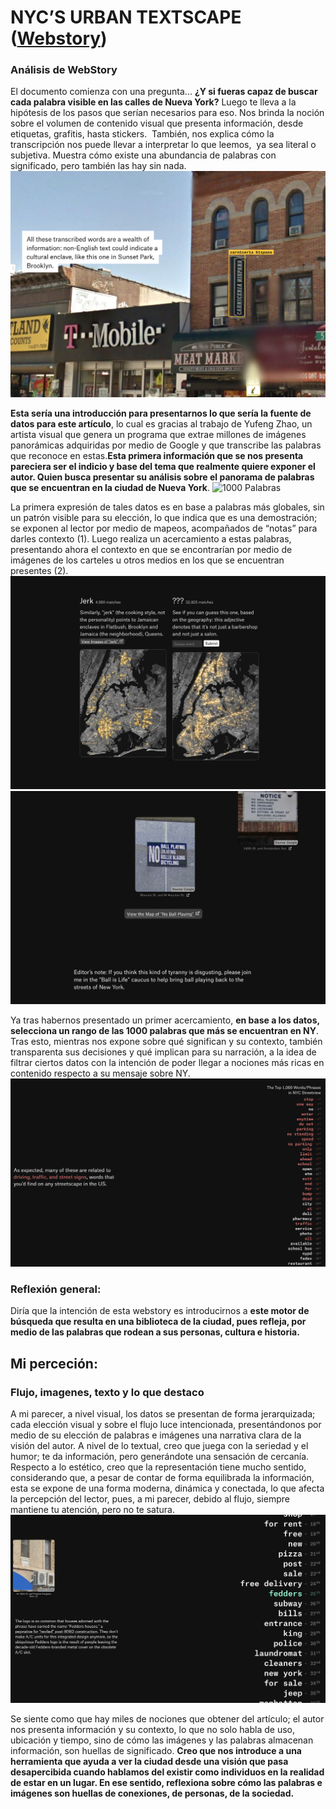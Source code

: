 # NYC’S URBAN TEXTSCAPE ([Webstory](https://pudding.cool/2025/07/street-view/))
### Análisis de WebStory

El documento comienza con una pregunta... **¿Y si fueras capaz de buscar cada palabra visible en las calles de Nueva York?** Luego te lleva a la hipótesis de los pasos que serían necesarios para eso. Nos brinda la noción sobre el volumen de contenido visual que presenta información, desde etiquetas, grafitis, hasta stickers.  También, nos explica cómo la transcripción nos puede llevar a interpretar lo que leemos,  ya sea literal o subjetiva. Muestra cómo existe una abundancia de palabras con significado, pero también las hay sin nada.
![Ejemplo](/tarea01/image1.png)

**Esta sería una introducción para presentarnos lo que sería la fuente de datos para este artículo**, lo cual es gracias al trabajo de Yufeng Zhao, un artista visual que genera un programa que extrae millones de imágenes panorámicas adquiridas por medio de Google y que transcribe las palabras que reconoce en estas.**Esta primera información que se nos presenta pareciera ser el indicio y base del tema que realmente quiere exponer el autor. Quien busca presentar su análisis sobre el panorama de palabras que se encuentran en la ciudad de Nueva York**.
![1000 Palabras](/tarea01/image2.png)

La primera expresión de tales datos es en base a palabras más globales, sin un patrón visible para su elección, lo que indica que es una demostración; se exponen al lector por medio de mapeos, acompañados de “notas” para darles contexto (1). Luego realiza un acercamiento a estas palabras, presentando ahora el contexto en que se encontrarían por medio de imágenes de los carteles u otros medios en los que se encuentran presentes (2).
![1](/tarea01/image4.png)
![2](/tarea01/image5.png)

Ya tras habernos presentado un primer acercamiento, **en base a los datos, selecciona un rango de las 1000 palabras que más se encuentran en NY**. Tras esto, mientras nos expone sobre qué significan y su contexto, también transparenta sus decisiones y qué implican para su narración, a la idea de filtrar ciertos datos con la intención de poder llegar a nociones más ricas en contenido respecto a su mensaje sobre NY.
![1000 Palabras](/tarea01/image6.png)


### Reflexión general:

Diría que la intención de esta webstory es introducirnos a **este motor de búsqueda que resulta en una biblioteca de la ciudad, pues refleja, por medio de las palabras que rodean a sus personas, cultura e historia.** 


## Mi perceción:
### Flujo, imagenes, texto y lo que destaco

A mi parecer, a nivel visual, los datos se presentan de forma jerarquizada; cada elección visual y sobre el flujo luce intencionada, presentándonos por medio de su elección de palabras e imágenes una narrativa clara de la visión del autor. A nivel de lo textual, creo que juega con la seriedad y el humor; te da información, pero generándote una sensación de cercanía. Respecto a lo estético, creo que la representación tiene mucho sentido, considerando que, a pesar de contar de forma equilibrada la información, esta se expone de una forma moderna, dinámica y conectada, lo que afecta la percepción del lector, pues, a mi parecer, debido al flujo, siempre mantiene tu atención, pero no te satura.
![Ejemplo](/tarea01/image7.png)

Se siente como que hay miles de nociones que obtener del artículo; el autor nos presenta información y su contexto, lo que no solo habla de uso, ubicación y tiempo, sino de cómo las imágenes y las palabras almacenan información, son huellas de significado. **Creo que nos introduce a una herramienta que ayuda a ver la ciudad desde una visión que pasa desapercibida cuando hablamos del existir como individuos en la realidad de estar en un lugar. En ese sentido, reflexiona sobre cómo las palabras e imágenes son huellas de conexiones, de personas, de la sociedad.**
